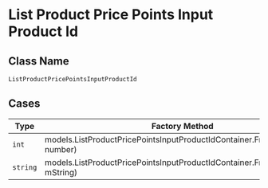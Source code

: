 
# List Product Price Points Input Product Id

## Class Name

`ListProductPricePointsInputProductId`

## Cases

| Type | Factory Method |
|  --- | --- |
| `int` | models.ListProductPricePointsInputProductIdContainer.FromNumber(int number) |
| `string` | models.ListProductPricePointsInputProductIdContainer.FromString(string mString) |

